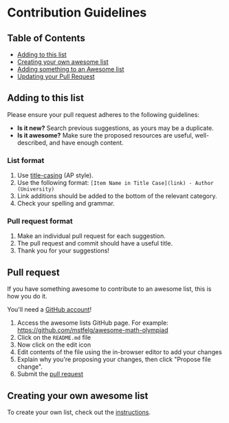 # Contribution Guidelines

## Table of Contents
- [Adding to this list](#adding-to-this-list)
- [Creating your own awesome list](#creating-your-own-awesome-list)
- [Adding something to an Awesome list](#adding-something-to-an-awesome-list)
- [Updating your Pull Request](#updating-your-pull-request)

## Adding to this list

Please ensure your pull request adheres to the following guidelines:

* **Is it new?** Search previous suggestions, as yours may be a duplicate.
* **Is it awesome?** Make sure the proposed resources are useful, well-described, and have enough content.

### List format

1. Use [title-casing](http://titlecapitalization.com) (AP style).  
1. Use the following format: `[Item Name in Title Case](link) - Author (University)`
1. Link additions should be added to the bottom of the relevant category.
1. Check your spelling and grammar.

### Pull request format

1. Make an individual pull request for each suggestion.
1. The pull request and commit should have a useful title.
1. Thank you for your suggestions!

## Pull request

If you have something awesome to contribute to an awesome list, this is how you do it.

You'll need a [GitHub account](https://github.com/join)!

1. Access the awesome lists GitHub page. For example: https://github.com/mstfelg/awesome-math-olympiad
2. Click on the `README.md` file
3. Now click on the edit icon
4. Edit contents of the file using the in-browser editor to add your changes
5. Explain why you're proposing your changes, then click "Propose file change".
6. Submit the [pull request](https://help.github.com/articles/using-pull-requests/)

## Creating your own awesome list

To create your own list, check out the [instructions](./create-list.md).
